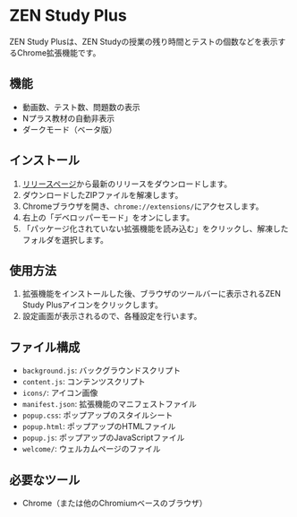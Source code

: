 # ZEN Study Plus

ZEN Study Plusは、ZEN Studyの授業の残り時間とテストの個数などを表示するChrome拡張機能です。

## 機能

- 動画数、テスト数、問題数の表示
- Nプラス教材の自動非表示
- ダークモード（ベータ版）

## インストール

1. [リリースページ](https://github.com/yourusername/zen-study-plus/releases)から最新のリリースをダウンロードします。
2. ダウンロードしたZIPファイルを解凍します。
3. Chromeブラウザを開き、`chrome://extensions/`にアクセスします。
4. 右上の「デベロッパーモード」をオンにします。
5. 「パッケージ化されていない拡張機能を読み込む」をクリックし、解凍したフォルダを選択します。

## 使用方法

1. 拡張機能をインストールした後、ブラウザのツールバーに表示されるZEN Study Plusアイコンをクリックします。
2. 設定画面が表示されるので、各種設定を行います。

## ファイル構成

- `background.js`: バックグラウンドスクリプト
- `content.js`: コンテンツスクリプト
- `icons/`: アイコン画像
- `manifest.json`: 拡張機能のマニフェストファイル
- `popup.css`: ポップアップのスタイルシート
- `popup.html`: ポップアップのHTMLファイル
- `popup.js`: ポップアップのJavaScriptファイル
- `welcome/`: ウェルカムページのファイル

## 必要なツール

- Chrome（または他のChromiumベースのブラウザ）
